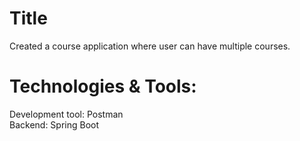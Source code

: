 # Title
Created a course application where user can have multiple courses.

# Technologies & Tools:
 Development tool: Postman <br /> 
 Backend: Spring Boot
